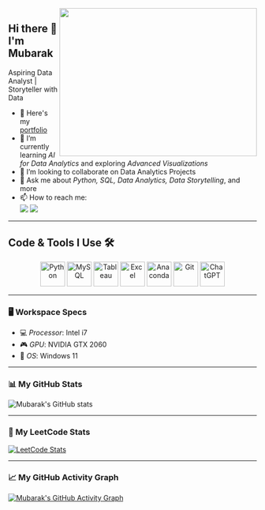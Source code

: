 <img align="right" width="400" height="300" src="https://github.com/Mubarak-04/gethub_ex_1/blob/img-pro/prof_gif.gif">

## Hi there 👋 I'm Mubarak

Aspiring Data Analyst | Storyteller with Data  
- 🔭 Here's my [portfolio](https://www.linkedin.com/in/md-mubarak)  
- 🌱 I’m currently learning *AI for Data Analytics* and exploring *Advanced Visualizations*  
- 👯 I’m looking to collaborate on Data Analytics Projects  
- 💬 Ask me about *Python, SQL, Data Analytics, Data Storytelling*, and more  
- 📫 How to reach me:  
  [<img src="https://img.shields.io/badge/LinkedIn-md--mubarak-blue?style=for-the-badge&logo=linkedin" />](https://www.linkedin.com/in/md-mubarak) 
  [<img src="https://img.shields.io/badge/Instagram-muba.__.rak-pink?style=for-the-badge&logo=instagram" />](https://www.instagram.com/muba.__.rak/)  

---

## Code & Tools I Use 🛠️  
<div align="center">
  <img src="https://img.icons8.com/color/48/000000/python.png" alt="Python" title="Python" height="50" />
  <img src="https://img.icons8.com/color/48/000000/mysql-logo.png" alt="MySQL" title="MySQL" height="50" />
  <img src="https://img.icons8.com/color/48/000000/tableau-software.png" alt="Tableau" title="Tableau" height="50" />
  <img src="https://img.icons8.com/color/48/000000/microsoft-excel.png" alt="Excel" title="Excel" height="50" />
  <img src="https://img.icons8.com/dusk/64/000000/anaconda.png" alt="Anaconda" title="Anaconda" height="50" />
  <img src="https://img.icons8.com/color/48/000000/git.png" alt="Git" title="Git" height="50" />
  <img src="https://img.icons8.com/fluency/48/000000/chatgpt.png" alt="ChatGPT" title="ChatGPT" height="50" />
</div>

---

### 🖥️ Workspace Specs  
- 💻 *Processor*: Intel i7  
- 🎮 *GPU*: NVIDIA GTX 2060  
- 💾 *OS*: Windows 11  

---

### 📊 My GitHub Stats  
![Mubarak's GitHub stats](https://github-readme-stats.vercel.app/api?username=Mubarak-04&theme=dark&show_icons=true&hide=issues,contribs)  

---

### 🔢 My LeetCode Stats  
[![LeetCode Stats](https://leetcard.jacoblin.cool/Muba_rak?theme=dark)](https://leetcode.com/Muba_rak)  

---

### 📈 My GitHub Activity Graph  
[![Mubarak's GitHub Activity Graph](https://github-readme-activity-graph.vercel.app/graph?username=Mubarak-04&bg_color=000000&color=ffffff&line=51f565&point=ffffff&area=true&hide_border=true)](https://github.com/ashutosh00710/github-readme-activity-graph)
